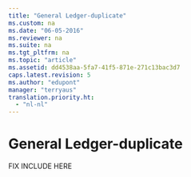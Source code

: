 ```yaml
---
title: "General Ledger-duplicate"
ms.custom: na
ms.date: "06-05-2016"
ms.reviewer: na
ms.suite: na
ms.tgt_pltfrm: na
ms.topic: "article"
ms.assetid: dd4538aa-5fa7-41f5-871e-271c13bac3d7
caps.latest.revision: 5
ms.author: "edupont"
manager: "terryaus"
translation.priority.ht: 
  - "nl-nl"
---
```

# General Ledger-duplicate
FIX INCLUDE HERE<!--[!INCLUDE[emptyBookNodeText](../../Finance/includes/emptybooknodetext_md.md)] -->